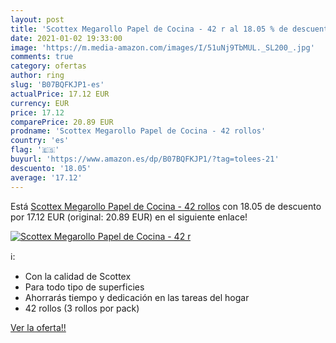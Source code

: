 ```yaml
---
layout: post
title: 'Scottex Megarollo Papel de Cocina - 42 r al 18.05 % de descuento'
date: 2021-01-02 19:33:00
image: 'https://m.media-amazon.com/images/I/51uNj9TbMUL._SL200_.jpg'
comments: true
category: ofertas
author: ring
slug: 'B07BQFKJP1-es'
actualPrice: 17.12 EUR
currency: EUR
price: 17.12
comparePrice: 20.89 EUR
prodname: 'Scottex Megarollo Papel de Cocina - 42 rollos'
country: 'es'
flag: '🇪🇸'
buyurl: 'https://www.amazon.es/dp/B07BQFKJP1/?tag=tolees-21'
descuento: '18.05'
average: '17.12'
---
```


Está [Scottex Megarollo Papel de Cocina - 42 rollos](https://www.amazon.es/dp/B07BQFKJP1/?tag=tolees-21) con 18.05 de descuento por 17.12 EUR (original: 20.89 EUR) en el siguiente enlace!

[![Scottex Megarollo Papel de Cocina - 42 r](https://m.media-amazon.com/images/I/51uNj9TbMUL._SL200_.jpg)](https://www.amazon.es/dp/B07BQFKJP1/?tag=tolees-21)

ℹ️:

- Con la calidad de Scottex
- Para todo tipo de superficies
- Ahorrarás tiempo y dedicación en las tareas del hogar
- 42 rollos (3 rollos por pack)

[Ver la oferta!!](https://www.amazon.es/dp/B07BQFKJP1/?tag=tolees-21)
